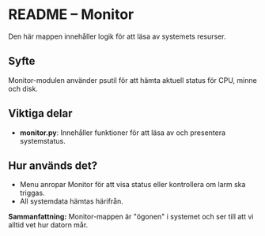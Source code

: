 # README – Monitor

Den här mappen innehåller logik för att läsa av systemets resurser.

## Syfte
Monitor-modulen använder psutil för att hämta aktuell status för CPU, minne och disk.

## Viktiga delar
- **monitor.py**: Innehåller funktioner för att läsa av och presentera systemstatus.

## Hur används det?
- Menu anropar Monitor för att visa status eller kontrollera om larm ska triggas.
- All systemdata hämtas härifrån.

**Sammanfattning:**
Monitor-mappen är "ögonen" i systemet och ser till att vi alltid vet hur datorn mår.
